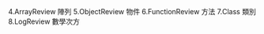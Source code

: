4.ArrayReview     陣列
5.ObjectReview    物件
6.FunctionReview  方法
7.Class           類別
8.LogReview       數學次方